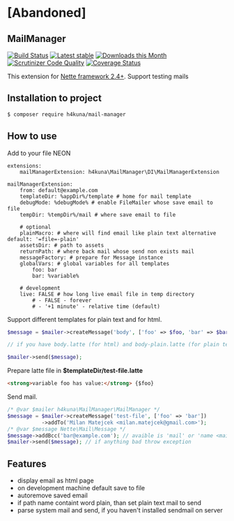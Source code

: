 # [Abandoned]

MailManager
-----------
[![Build Status](https://travis-ci.org/h4kuna/mail-manager.svg?branch=master)](https://travis-ci.org/h4kuna/mail-manager)
[![Latest stable](https://img.shields.io/packagist/v/h4kuna/mail-manager.svg)](https://packagist.org/packages/h4kuna/mail-manager)
[![Downloads this Month](https://img.shields.io/packagist/dm/h4kuna/mail-manager.svg)](https://packagist.org/packages/h4kuna/mail-manager)
[![Scrutinizer Code Quality](https://scrutinizer-ci.com/g/h4kuna/mail-manager/badges/quality-score.png?b=master)](https://scrutinizer-ci.com/g/h4kuna/mail-manager/?branch=master)
[![Coverage Status](https://coveralls.io/repos/github/h4kuna/mail-manager/badge.svg?branch=master)](https://coveralls.io/github/h4kuna/mail-manager?branch=master)

This extension for [Nette framework 2.4+](http://nette.org/). Support testing mails

Installation to project
-----------------------
```sh
$ composer require h4kuna/mail-manager
```

How to use
----------
Add to your file NEON
```
extensions:
    mailManagerExtension: h4kuna\MailManager\DI\MailManagerExtension

mailManagerExtension:
    from: default@example.com
    templateDir: %appDir%/template # home for mail template
    debugMode: %debugMode% # enable FileMailer whose save email to file
    tempDir: %tempDir%/mail # where save email to file
    
    # optional
	plainMacro: # where will find email like plain text alternative default: '=file=-plain'
    assetsDir: # path to assets
    returnPath: # where back mail whose send non exists mail
    messageFactory: # prepare for Message instance
	globalVars: # global variables for all templates
		foo: bar
		bar: %variable%

    # development    
    live: FALSE # how long live email file in temp directory
        # - FALSE - forever
        # - '+1 minute' - relative time (default)
```

Support different templates for plain text and for html.
```php
$message = $mailer->createMessage('body', ['foo' => $foo, 'bar' => $bar]);

// if you have body.latte (for html) and body-plain.latte (for plain text) in same directory, then is used. And bind variables onetime.

$mailer->send($message);
```

Prepare latte file in **$templateDir/test-file.latte**
```html
<strong>variable foo has value:</strong> {$foo}
```

Send mail.
```php
/* @var $mailer h4kuna\MailManager\MailManager */
$message = $mailer->createMessage('test-file', ['foo' => 'bar'])
           ->addTo('Milan Matejcek <milan.matejcek@gmail.com>');
/* @var $message Nette\Mail\Message */
$message->addBcc('bar@example.com'); // avaible is 'mail' or 'name <mail>'
$mailer->send($message); // if anything bad throw exception
```

Features
--------
- display email as html page
- on development machine default save to file
- autoremove saved email
- if path name containt word plain, than set plain text mail to send
- parse system mail and send, if you haven't installed sendmail on server

